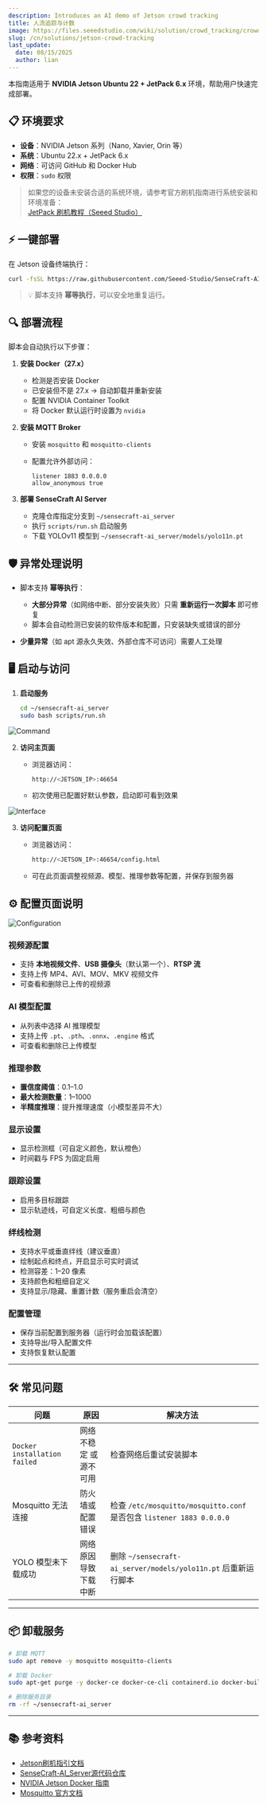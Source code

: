 ```yaml
---
description: Introduces an AI demo of Jetson crowd tracking
title: 人流追踪与计数
image: https://files.seeedstudio.com/wiki/solution/crowd_tracking/crowd%20tracking.webp
slug: /cn/solutions/jetson-crowd-tracking
last_update:
  date: 08/15/2025
  author: lian
---
```


本指南适用于 **NVIDIA Jetson Ubuntu 22 + JetPack 6.x** 环境，帮助用户快速完成部署。

## 📋 环境要求

- **设备**：NVIDIA Jetson 系列（Nano, Xavier, Orin 等）
- **系统**：Ubuntu 22.x + JetPack 6.x
- **网络**：可访问 GitHub 和 Docker Hub
- **权限**：`sudo` 权限

> 如果您的设备未安装合适的系统环境，请参考官方刷机指南进行系统安装和环境准备：  
> [JetPack 刷机教程（Seeed Studio）](/flash/jetpack_to_selected_product/)

## ⚡ 一键部署

在 Jetson 设备终端执行：

```bash
curl -fsSL https://raw.githubusercontent.com/Seeed-Studio/SenseCraft-AI_Server/refs/heads/jetson/scripts/install.sh | bash
```

> 💡 脚本支持 **幂等执行**，可以安全地重复运行。

## 🔍 部署流程

脚本会自动执行以下步骤：

1. **安装 Docker（27.x）**

   - 检测是否安装 Docker
   - 已安装但不是 27.x → 自动卸载并重新安装
   - 配置 NVIDIA Container Toolkit
   - 将 Docker 默认运行时设置为 `nvidia`

2. **安装 MQTT Broker**

   - 安装 `mosquitto` 和 `mosquitto-clients`
   - 配置允许外部访问：

     ```shell
     listener 1883 0.0.0.0
     allow_anonymous true
     ```

3. **部署 SenseCraft AI Server**

   - 克隆仓库指定分支到 `~/sensecraft-ai_server`
   - 执行 `scripts/run.sh` 启动服务
   - 下载 YOLOv11 模型到 `~/sensecraft-ai_server/models/yolo11n.pt`

## 🛡 异常处理说明

- 脚本支持 **幂等执行**：

  - **大部分异常**（如网络中断、部分安装失败）只需 **重新运行一次脚本** 即可修复
  - 脚本会自动检测已安装的软件版本和配置，只安装缺失或错误的部分
- **少量异常**（如 apt 源永久失效、外部仓库不可访问）需要人工处理

## 🖥 启动与访问

1. **启动服务**

   ```bash
   cd ~/sensecraft-ai_server
   sudo bash scripts/run.sh
   ```

<div style={{textAlign:'center'}}>
<img src="https://files.seeedstudio.com/wiki/solution/crowd_tracking/Command%20Line%20Output%20%28Example%29.png" alt="Command">
</img>
</div>

2. **访问主页面**

   - 浏览器访问：

     ```bash
     http://<JETSON_IP>:46654
     ```

   - 初次使用已配置好默认参数，启动即可看到效果

<div style={{textAlign:'center'}}>
<img src="https://files.seeedstudio.com/wiki/solution/crowd_tracking/Web%20Interface%20%28Example%29.png" alt="Interface"></img>
</div>

3. **访问配置页面**

   - 浏览器访问：

     ```bash
     http://<JETSON_IP>:46654/config.html
     ```

   - 可在此页面调整视频源、模型、推理参数等配置，并保存到服务器

## ⚙ 配置页面说明

<div style={{textAlign:'center'}}><img src="https://files.seeedstudio.com/wiki/solution/crowd_tracking/Configuration%20Page%20%28Example%29.png" alt="Configuration"/></div>

### 视频源配置

- 支持 **本地视频文件**、**USB 摄像头**（默认第一个）、**RTSP 流**
- 支持上传 MP4、AVI、MOV、MKV 视频文件
- 可查看和删除已上传的视频源

### AI 模型配置

- 从列表中选择 AI 推理模型
- 支持上传 `.pt`、`.pth`、`.onnx`、`.engine` 格式
- 可查看和删除已上传模型

### 推理参数

- **置信度阈值**：0.1–1.0
- **最大检测数量**：1–1000
- **半精度推理**：提升推理速度（小模型差异不大）

### 显示设置

- 显示检测框（可自定义颜色，默认橙色）
- 时间戳与 FPS 为固定启用

### 跟踪设置

- 启用多目标跟踪
- 显示轨迹线，可自定义长度、粗细与颜色

### 绊线检测

- 支持水平或垂直绊线（建议垂直）
- 绘制起点和终点，开启显示可实时调试
- 检测容差：1–20 像素
- 支持颜色和粗细自定义
- 支持显示/隐藏、重置计数（服务重启会清空）

### 配置管理

- 保存当前配置到服务器（运行时会加载该配置）
- 支持导出/导入配置文件
- 支持恢复默认配置

---

## 🛠 常见问题

| 问题                         | 原因                   | 解决方法                                                              |
| ---------------------------- | ---------------------- | --------------------------------------------------------------------- |
| `Docker installation failed` | 网络不稳定 或 源不可用 | 检查网络后重试安装脚本                                                |
| Mosquitto 无法连接           | 防火墙或配置错误       | 检查 `/etc/mosquitto/mosquitto.conf` 是否包含 `listener 1883 0.0.0.0` |
| YOLO 模型未下载成功          | 网络原因导致下载中断   | 删除 `~/sensecraft-ai_server/models/yolo11n.pt` 后重新运行脚本        |

---

## 📦 卸载服务

```bash
# 卸载 MQTT
sudo apt remove -y mosquitto mosquitto-clients

# 卸载 Docker
sudo apt-get purge -y docker-ce docker-ce-cli containerd.io docker-buildx-plugin docker-compose-plugin docker-ce-rootless-extras

# 删除服务目录
rm -rf ~/sensecraft-ai_server
```

---

## 📚 参考资料

- [Jetson刷机指引文档](/flash/jetpack_to_selected_product/)
- [SenseCraft-AI\_Server源代码仓库](https://github.com/Seeed-Studio/SenseCraft-AI_Server/tree/jetson)
- [NVIDIA Jetson Docker 指南](https://www.jetson-ai-lab.com/tips_ssd-docker.html)
- [Mosquitto 官方文档](https://mosquitto.org/man/mosquitto-conf-5.html)
